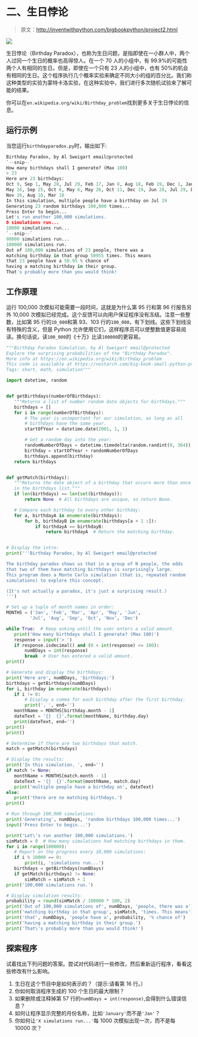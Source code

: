 # 二、生日悖论

> 原文：<http://inventwithpython.com/bigbookpython/project2.html>

![](img/9d995d63aaead72cad01120081eb8f75.png)

生日悖论（Birthday Paradox），也称为生日问题，是指即使在一小群人中，两个人过同一个生日的概率也高得惊人。在一个 70 人的小组中，有 99.9%的可能性两个人有相同的生日。但是，即使在一个只有 23 人的小组中，也有 50%的机会有相同的生日。这个程序执行几个概率实验来确定不同大小的组的百分比。我们称这种类型的实验为蒙特卡洛实验，在这种实验中，我们进行多次随机试验来了解可能的结果。

你可以在`en.wikipedia.org/wiki/Birthday_problem`找到更多关于生日悖论的信息。

## 运行示例

当您运行`birthdayparadox.py`时，输出如下:

```py
Birthday Paradox, by Al Sweigart email@protected
`--snip--`
How many birthdays shall I generate? (Max 100)
> 23
Here are 23 birthdays:
Oct 9, Sep 1, May 28, Jul 29, Feb 17, Jan 8, Aug 18, Feb 19, Dec 1, Jan 22,
May 16, Sep 25, Oct 6, May 6, May 26, Oct 11, Dec 19, Jun 28, Jul 29, Dec 6,
Nov 26, Aug 18, Mar 18
In this simulation, multiple people have a birthday on Jul 29
Generating 23 random birthdays 100,000 times...
Press Enter to begin...
Let's run another 100,000 simulations.
0 simulations run...
10000 simulations run...
`--snip--`
90000 simulations run...
100000 simulations run.
Out of 100,000 simulations of 23 people, there was a
matching birthday in that group 50955 times. This means
that 23 people have a 50.95 % chance of
having a matching birthday in their group.
That's probably more than you would think!
```

## 工作原理

运行 100,000 次模拟可能需要一段时间，这就是为什么第 95 行和第 96 行报告另外 10,000 次模拟已经完成。这个反馈可以向用户保证程序没有冻结。注意一些整数，比如第 95 行的`10_000`和第 93、103 行的`100_000`，有下划线。这些下划线没有特殊的含义，但是 Python 允许使用它们，这样程序员可以使整数值更容易阅读。换句话说，读`100_000`的《十万》比读`100000`的更容易。

```py
"""Birthday Paradox Simulation, by Al Sweigart email@protected
Explore the surprising probabilities of the "Birthday Paradox".
More info at https://en.wikipedia.org/wiki/Birthday_problem
This code is available at https://nostarch.com/big-book-small-python-programming
Tags: short, math, simulation"""

import datetime, random


def getBirthdays(numberOfBirthdays):
   """Returns a list of number random date objects for birthdays."""
   birthdays = []
   for i in range(numberOfBirthdays):
       # The year is unimportant for our simulation, as long as all
       # birthdays have the same year.
       startOfYear = datetime.date(2001, 1, 1)

       # Get a random day into the year:
       randomNumberOfDays = datetime.timedelta(random.randint(0, 364))
       birthday = startOfYear + randomNumberOfDays
       birthdays.append(birthday)
   return birthdays


def getMatch(birthdays):
   """Returns the date object of a birthday that occurs more than once
   in the birthdays list."""
   if len(birthdays) == len(set(birthdays)):
       return None  # All birthdays are unique, so return None.

   # Compare each birthday to every other birthday:
   for a, birthdayA in enumerate(birthdays):
       for b, birthdayB in enumerate(birthdays[a + 1 :]):
           if birthdayA == birthdayB:
               return birthdayA  # Return the matching birthday.


# Display the intro:
print('''Birthday Paradox, by Al Sweigart email@protected

The birthday paradox shows us that in a group of N people, the odds
that two of them have matching birthdays is surprisingly large.
This program does a Monte Carlo simulation (that is, repeated random
simulations) to explore this concept.

(It's not actually a paradox, it's just a surprising result.)
''')

# Set up a tuple of month names in order:
MONTHS = ('Jan', 'Feb', 'Mar', 'Apr', 'May', 'Jun',
         'Jul', 'Aug', 'Sep', 'Oct', 'Nov', 'Dec')

while True:  # Keep asking until the user enters a valid amount.
   print('How many birthdays shall I generate? (Max 100)')
   response = input('> ')
   if response.isdecimal() and (0 < int(response) <= 100):
       numBDays = int(response)
       break  # User has entered a valid amount.
print()

# Generate and display the birthdays:
print('Here are', numBDays, 'birthdays:')
birthdays = getBirthdays(numBDays)
for i, birthday in enumerate(birthdays):
   if i != 0:
       # Display a comma for each birthday after the first birthday.
       print(', ', end='')
   monthName = MONTHS[birthday.month - 1]
   dateText = '{}  {}'.format(monthName, birthday.day)
   print(dateText, end='')
print()
print()

# Determine if there are two birthdays that match.
match = getMatch(birthdays)

# Display the results:
print('In this simulation, ', end='')
if match != None:
   monthName = MONTHS[match.month - 1]
   dateText = '{}  {}'.format(monthName, match.day)
   print('multiple people have a birthday on', dateText)
else:
   print('there are no matching birthdays.')
print()

# Run through 100,000 simulations:
print('Generating', numBDays, 'random birthdays 100,000 times...')
input('Press Enter to begin...')

print('Let\'s run another 100,000 simulations.')
simMatch = 0  # How many simulations had matching birthdays in them.
for i in range(100000):
   # Report on the progress every 10,000 simulations:
   if i % 10000 == 0:
       print(i, 'simulations run...')
   birthdays = getBirthdays(numBDays)
   if getMatch(birthdays) != None:
       simMatch = simMatch + 1
print('100,000 simulations run.')

# Display simulation results:
probability = round(simMatch / 100000 * 100, 2)
print('Out of 100,000 simulations of', numBDays, 'people, there was a')
print('matching birthday in that group', simMatch, 'times. This means')
print('that', numBDays, 'people have a', probability, '% chance of')
print('having a matching birthday in their group.')
print('That\'s probably more than you would think!') 
```

## 探索程序

试着找出下列问题的答案。尝试对代码进行一些修改，然后重新运行程序，看看这些修改有什么影响。

1.  生日在这个节目中是如何表示的？（提示:请看第 16 行。）
2.  你如何取消程序生成的 100 个生日的最大限制？
3.  如果删除或注释掉第 57 行的`numBDays = int(response)`,会得到什么错误信息？
4.  如何让程序显示完整的月份名称，比如`'January'`而不是`'Jan'`？
5.  你如何让`'X simulations run...'`每 1000 次模拟出现一次，而不是每 10000 次？